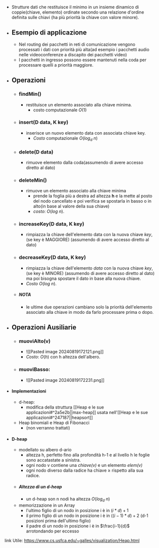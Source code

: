 - Strutture dati che restituisce il minimo in un insieme dinamico di coppie(chiave, elemento) ordinate secondo una relazione d'ordine definita sulle chiavi (ha più priorità la chiave con valore minore).
- ## Esempio di applicazione
	- Nel routing dei pacchetti in reti di comunicazione vengono processati i dati con priorità più alta(ad esempio i pacchetti audio nelle videoconferenze a discapito dei pacchetti video)
	- I pacchetti in ingresso possono essere mantenuti nella coda per processare quelli a priorità maggiore.
- ## Operazioni
	- ### findMin()
		- restituisce un elemento associato alla chiave minima.
			- costo computazionale $O(1)$
	- ### insert(D data, K key)
		- inserisce un nuovo elemento data con associata chiave key.
			- _Costo_ computazionale $O(log_{d}\ n)$ 
	- ### delete(D data)
		- rimuove elemento dalla coda(assumendo di avere accesso diretto al dato)
	- ### deleteMin()
		- rimuove un elemento associato alla chiave minima 
			- prende la foglia più a destra ad altezza __h__ e la mette al posto del nodo cancellato e poi verifica se spostarla in basso o in alto(in base al valore della sua chiave)
			- _costo_: $O(log \ n)$.
	- ### increaseKey(D data, K key)
		- rimpiazza la chiave dell'elemento data con la nuova chiave _key_, (se key è MAGGIORE) (assumendo di avere accesso diretto al dato)
	- ### decreaseKey(D data, K key)
		- rimpiazza la chiave dell'elemento _data_ con la nuova chiave _key_, (se key è MINORE) (assumendo di avere accesso diretto al dato) ma poi bisogna spostare il dato in base alla nuova chiave.
		- _Costo_ $O(log \ n)$.
	- ##### NOTA
		- le ultime due operazioni cambiano solo la priorità dell'elemento associato alla chiave in modo da farlo processare prima o dopo.
- ## Operazioni Ausiliarie
	- ### muoviAlto(v)
		- ![[Pasted image 20240819172121.png]]
		- _Costo_: $O(h)$ con h altezza dell'albero. 
	- ### muoviBasso:
		- ![[Pasted image 20240819172231.png]]
- #### Implementazioni
	- d-heap:
		- modifica della struttura [[Heap e le sue applicazioni#^2a5e2b||max-heap]] usata nell'[[Heap e le sue applicazioni#^247187||heapsort]]
	- Heap binomiali e Heap di Fibonacci
		- (non verranno trattati)

- #### D-heap 
	- modellato su albero d-ario
		- altezza h, perfetto fino alla profondità h-1 e al livello h le foglie sono accatastate a sinistra.
		- ogni nodo v contiene una _chiave(v)_ e un elemento _elem(v)_
		- ogni nodo diverso dalla radice ha chiave $\geq$ rispetto alla sua radice.
	- ##### Altezza di un d-heap 
		- un d-heap son n nodi ha altezza $O(log_{d}\ n)$ 
	- memorizzazione in un Array
		- l'ultimo figlio di un nodo in posizione i è in $(i*d)+1$ 
		- il primo figlio di un nodo in posizione i è in $((i-1)*d)+2$ (d-1 posizioni prima dell'ultimo figlio)
		- il padre di un nodo in posizione i è in $\frac{i-1}{d}$ arrotondando per eccesso 



link Utile: https://www.cs.usfca.edu/~galles/visualization/Heap.html